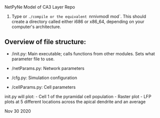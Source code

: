 NetPyNe Model of CA3 Layer Repo

1. Type or `./compile or the equivalent `nrnivmodl mod`. This should create a directory called either i686 or x86_64, depending on your computer's architecture. 

## Overview of file structure:

* /init.py: Main executable; calls functions from other modules. Sets what parameter file to use.

* /netParams.py: Network parameters

* /cfg.py: Simulation configuration

* /cellParams.py: Cell parameters


init.py will plot:
	 - Cell 1 of the pyramidal cell population
	 - Raster plot 
	 - LFP plots at 5 different locations across the apical dendrite and an average


Nov 30 2020


